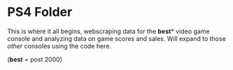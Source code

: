 # PS4 Folder

This is where it all begins, webscraping data for the **best*** video game console and analyzing data on game scores and sales.
Will expand to those <i>other</i> consoles using the code here.

(**best** = post 2000)
